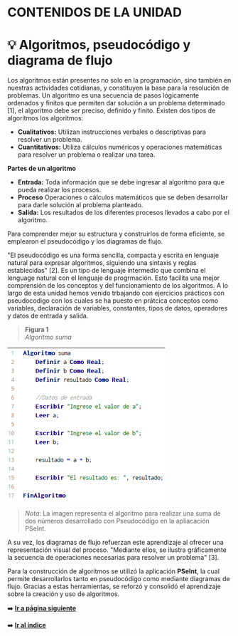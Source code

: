 # CONTENIDOS DE LA UNIDAD
# 💡 Algoritmos, pseudocódigo y diagrama de flujo 
Los algoritmos están presentes no solo en la programación, sino también en nuestras actividades cotidianas, 
y constituyen la base para la resolución de problemas. Un algoritmo es una secuencia de pasos lógicamente ordenados 
y finitos que permiten dar solución a un problema determinado [1], el algoritmo debe ser preciso, definido y finito. Existen dos tipos de algoritmos los algoritmos:
* **Cualitativos:**  Utilizan instrucciones verbales o descriptivas para resolver un problema. 
* **Cuantitativos:**  Utiliza cálculos numéricos y operaciones matemáticas para resolver un problema o realizar una tarea.

**Partes de un algoritmo**
* **Entrada:**  Toda información que se debe ingresar al algoritmo para que pueda realizar los procesos. 
* **Proceso**  Operaciones o cálculos matemáticos que se deben desarrollar para darle solución al problema planteado.
* **Salida:**  Los resultados de los diferentes procesos llevados a cabo por el algoritmo.


Para comprender mejor su estructura y construirlos 
de forma eficiente, se emplearon el pseudocódigo y los diagramas de flujo. <br>

"El pseudocódigo es una forma sencilla, compacta y escrita en lenguaje natural para expresar algoritmos, siguiendo una
sintaxis y reglas establecidas" [2]. Es un tipo de lenguaje intermedio que combina el lenguage natural con el lenguaje de progrmación. Esto facilita una mejor comprensión de los conceptos y del funcionamiento de los 
algoritmos. A lo largo de esta unidad hemos venido trbajando con ejercicios prácticos con pseudocodigo con los cuales se ha puesto en prátcica conceptos como variables, declaración de variables, constantes, tipos de datos, operadores y datos de  entrada y salida.

> **Figura 1** <br>
*Algoritmo suma*


![Algoritmo Suma](/img/suma.png) <br>

> *Nota:* La imagen representa el algoritmo para realizar una suma de dos números desarrollado con Pseudocódigo en la apliacación PSeInt.

A su vez, los diagramas de flujo refuerzan este aprendizaje al ofrecer una representación visual del proceso.
"Mediante ellos, se ilustra gráficamente la secuencia de operaciones necesarias para resolver un problema" [3]. <br>

Para la construcción de algoritmos se utilizó la aplicación **PSeInt**, la cual permite desarrollarlos tanto en pseudocódigo
como mediante diagramas de flujo. Gracias a estas herramientas, se reforzó y consolidó el aprendizaje sobre la creación
y uso de algoritmos. <br>

➡️ [**Ir a página siguiente**](/unidad1/contenidosUnidad/programacionBloques.md)

➡️ [**Ir al índice**](/index.md)
